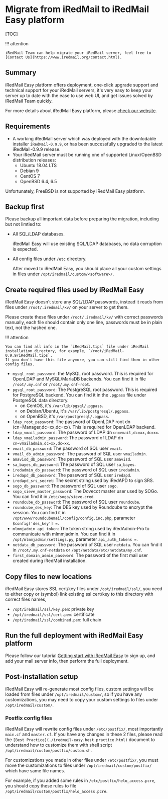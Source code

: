 # Migrate from iRedMail to iRedMail Easy platform

[TOC]

!!! attention

    iRedMail Team can help migrate your iRedMail server, feel free to
    [Contact Us](https://www.iredmail.org/contact.html).

## Summary

iRedMail Easy platform offers deployment, one-click upgrade support and
technical support for your iRedMail servers, it's very easy to keep your
server up to date with the ease to use web UI, and get issues solved by
iRedMail Team quickly.

For more details about iRedMail Easy platform, please
[check our website](https://www.iredmail.org/easy.html).

## Requirements

- A working iRedMail server which was deployed with the downlodable installer
  `iRedMail-0.9.9`, or has been successfully upgraded to the latest
  iRedMail-0.9.9 release.
- Your iRedMail server must be running one of supported Linux/OpenBSD
  distribution releases:
    - Ubuntu 18.04 LTS
    - Debian 9
    - CentOS 7
    - OpenBSD 6.4, 6.5

Unfortunately, FreeBSD is not supported by iRedMail Easy platform.

## Backup first

Please backup all important data before preparing the migration, including but not limtied to:

- All SQL/LDAP databases.

    iRedMail Easy will use existing SQL/LDAP databases, no data corruption is expected.

- All config files under `/etc` directory.

    After moved to iRedMail Easy, you should place all your custom settings in files
    under `/opt/iredmail/custom/<software>/`.

## Create required files used by iRedMail Easy

iRedMail Easy doesn't store any SQL/LDAP passwords, instead it reads from files
under `/root/.iredmail/kv/` on your server to get them.

Please create these files under `/root/.iredmail/kv/` with correct passwords
manually, each file should contain only one line, passwords must be in plain
text, not the hashed one.

!!! attention

    You can find all info in the `iRedMail.tips` file under iRedMail
    installation directory, for example, `/root/iRedMail-0.9.9/iRedMail.tips`.
    If you don't have this file anymore, you can still find them in other
    config files.

* `mysql_root_password`: the MySQL root password. This is required for OpenLDAP
  and MySQL/MariaDB backends. You can find it in file `/root/.my.cnf` or `/root/.my.cnf-root`.
* `pgsql_root_password`: The PostgreSQL root password. This is required for
  PostgreSQL backend. You can find it in the `.pgpass` file under PostgreSQL
  data directory.
    - on CentOS, it's `/var/lib/pgsql/.pgpass`.
    - on Debian/Ubuntu, it's `/var/lib/postgresql/.pgpass`.
    - on OpenBSD, it's `/var/postgresql/.pgpass`.
* `ldap_root_password`: The password of OpenLDAP root dn (cn=Manager,dc=xx,dc=xx).
  This is required for OpenLDAP backend.
* `ldap_vmail_password`: The password of LDAP dn `cn=vmail,dc=xx,dc=xx`.
* `ldap_vmailadmin_password`: The password of LDAP dn `cn=vmailadmin,dc=xx,dc=xx`.
* `vmail_db_password`: The password of SQL user `vmail`.
* `vmail_db_admin_password`: The password of SQL user `vmailadmin`.
* `amavisd_db_password`: The password of SQL user `amavisd`.
* `sa_bayes_db_password`: The password of SQL user `sa_bayes`.
* `iredadmin_db_password`: The password of SQL user `iredadmin`.
* `iredapd_db_password`: The password of SQL user `iredapd`.
* `iredapd_srs_secret`: The secret string used by iRedAPD to sign SRS.
* `sogo_db_password`: The password of SQL user `sogo`.
* `sogo_sieve_master_password`: The Dovecot master user used by SOGo. You can find it in `/etc/sogo/sieve.cred`.
* `roundcube_db_password`: The password of SQL user `roundcube`.
* `roundcube_des_key`: The DES key used by Roundcube to encrypt the session. You can find it in `/opt/www/roundcubemail/config/config.inc.php`, parameter `$config['des_key'] =`.
* `mlmmjadmin_api_token`: The token string used by iRedAdmin-Pro to communicate with mlmmjadmin. You can find it in `/opt/mlmmjadmin/settings.py`, parameter `api_auth_tokens =`.
* `netdata_db_password`: The password of SQL user `netdata`. You can find it in `/root/.my.cnf-netdata` or `/opt/netdata/etc/netdata/my.cnf`.
* `first_domain_admin_password`: The password of the first mail user created during iRedMail installation.

## Copy files to new locations

iRedMail Easy stores SSL cert/key files under `/opt/iredmail/ssl/`, you need to
either copy or (symbol) link existing ssl cert/key to this directory with
correct files names,

* `/opt/iredmail/ssl/key.pem`: private key
* `/opt/iredmail/ssl/cert.pem`: certificate
* `/opt/iredmail/ssl/combined.pem`: full chain

## Run the full deployment with iRedMail Easy platform

Please follow our tutorial [Getting start with iRedMail Easy](./iredmail-easy.getting.start.html)
to sign up, and add your mail server info, then perform the full deployment.

## Post-installation setup

iRedMail Easy will re-generate most config files, custom settings will be
loaded from files under `/opt/iredmail/custom/`, so if you have any
customizations, you may need to copy your custom settings to files under
`/opt/iredmail/custom/`.

### Postfix config files

iRedMail Easy will rewrite config files under `/etc/postfix/`, most importantly
`main.cf` and `master.cf`. If you have any changes in these 2 files, please
read the `[Best Practice](./iredmail-easy.best.practice.html)` document to
understand how to customize them with shell script
`/opt/iredmail/custom/postfix/custom.sh`.

For customizations you made in other files under `/etc/postfix/`, you must
move the customizations to files under `/opt/iredmail/custom/postfix/` which
have same file names.

For example, if you added some rules in `/etc/postfix/helo_access.pcre`, you
should copy these rules to file `/opt/iredmail/custom/postfix/helo_access.pcre`.
